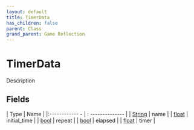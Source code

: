 ```yaml
---
layout: default
title: TimerData
has_children: false
parent: Class
grand_parent: Game Reflection
---
```

# TimerData
Description 

## Fields
| Type | Name |
|:------------ - | : -------------- |
| [String](game-reflection/components/string.md) | name |
| [float](game-reflection/components/float.md) | initial_time |
| [bool](game-reflection/components/bool.md) | repeat |
| [bool](game-reflection/components/bool.md) | elapsed |
| [float](game-reflection/components/float.md) | timer |
